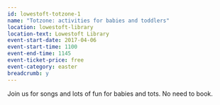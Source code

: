```yaml
---
id: lowestoft-totzone-1
name: "Totzone: activities for babies and toddlers"
location: lowestoft-library
location-text: Lowestoft Library
event-start-date: 2017-04-06
event-start-time: 1100
event-end-time: 1145
event-ticket-price: free
event-category: easter
breadcrumb: y
---
```


Join us for songs and lots of fun for babies and tots. No need to book.
